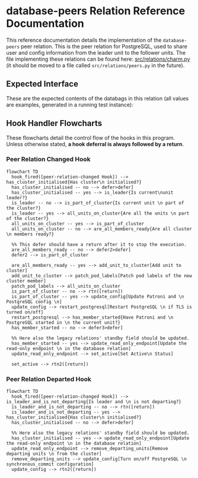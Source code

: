 # database-peers Relation Reference Documentation

This reference documentation details the implementation of the `database-peers` peer relation. This is the peer relation for PostgreSQL, used to share user and config information from the leader unit to the follower units. The file implementing these relations can be found here: [src/relations/charm.py](../../../src/relations/charm.py) (it should be moved to a file called `src/relations/peers.py` in the future).

## Expected Interface

These are the expected contents of the databags in this relation (all values are examples, generated in a running test instance):

## Hook Handler Flowcharts

These flowcharts detail the control flow of the hooks in this program. Unless otherwise stated, **a hook deferral is always followed by a return**.

### Peer Relation Changed Hook

```mermaid
flowchart TD
  hook_fired([peer-relation-changed Hook]) --> has_cluster_initialised{Has cluster\n initialised?}
  has_cluster_initialised -- no --> defer>defer]
  has_cluster_initialised -- yes --> is_leader{Is current\nunit leader?}
  is_leader -- no --> is_part_of_cluster{Is current unit \n part of the cluster?}
  is_leader -- yes --> all_units_on_cluster{Are all the units \n part of the cluster?}
  all_units_on_cluster -- yes --> is_part_of_cluster
  all_units_on_cluster -- no --> are_all_members_ready{Are all cluster \n members ready?}
  
  %% This defer should have a return after it to stop the execution.
  are_all_members_ready -- no --> defer2>defer]
  defer2 --> is_part_of_cluster
  
  are_all_members_ready -- yes --> add_unit_to_cluster[Add unit to cluster]
  add_unit_to_cluster --> patch_pod_labels[Patch pod labels of the new cluster member]
  patch_pod_labels --> all_units_on_cluster
  is_part_of_cluster -- no --> rtn([return])
  is_part_of_cluster -- yes --> update_config[Update Patroni and \n PostgreSQL config \n]
  update_config --> restart_postgresql[Restart PostgreSQL \n if TLS is turned on/off]
  restart_postgresql --> has_member_started{Have Patroni and \n PostgreSQL started in \n the current unit?}
  has_member_started -- no --> defer3>defer]
  
  %% Here also the legacy relations' standby field should be updated.
  has_member_started -- yes --> update_read_only_endpoint[Update the read-only endpoint \n in the database relation]
  update_read_only_endpoint --> set_active[Set Active\n Status]
  
  set_active --> rtn2([return])
```

### Peer Relation Departed Hook

```mermaid
flowchart TD
  hook_fired([peer-relation-changed Hook]) --> is_leader_and_is_not_departing{Is leader and \n is not departing?}
  is_leader_and_is_not_departing -- no --> rtn([return])
  is_leader_and_is_not_departing -- yes --> has_cluster_initialised{Has cluster\n initialised?}
  has_cluster_initialised -- no --> defer>defer]
  
  %% Here also the legacy relations' standby field should be updated.
  has_cluster_initialised -- yes --> update_read_only_endpoint[Update the read-only endpoint \n in the database relation]
  update_read_only_endpoint --> remove_departing_units[Remove departing units \n from the cluster]
  remove_departing_units --> update_config[Turn on/off PostgreSQL \n synchronous_commit configuration]
  update_config --> rtn2([return])
```